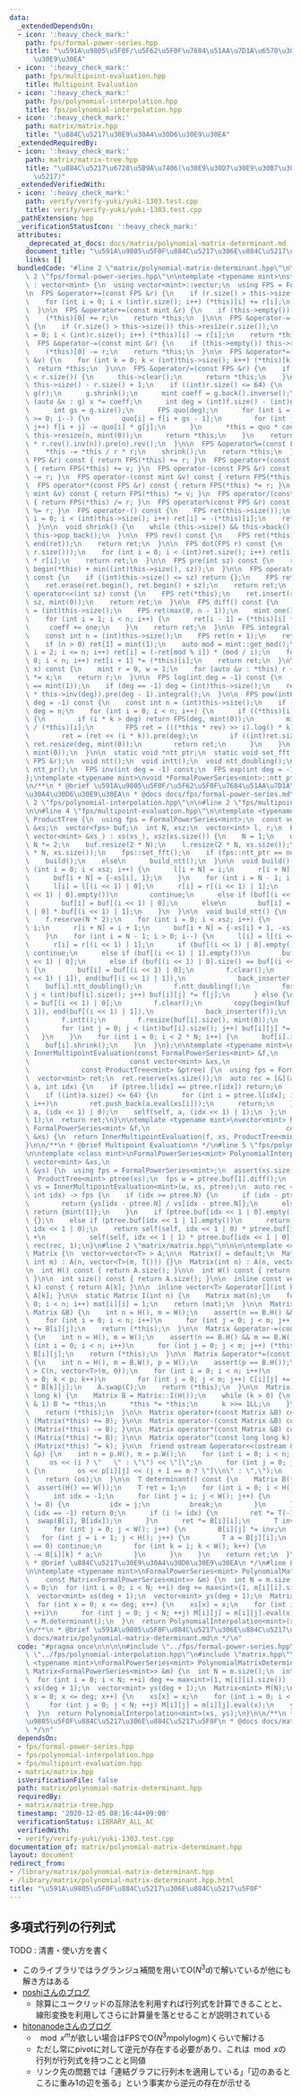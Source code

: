 ```yaml
---
data:
  _extendedDependsOn:
  - icon: ':heavy_check_mark:'
    path: fps/formal-power-series.hpp
    title: "\u591A\u9805\u5F0F/\u5F62\u5F0F\u7684\u51AA\u7D1A\u6570\u30E9\u30A4\u30D6\
      \u30E9\u30EA"
  - icon: ':heavy_check_mark:'
    path: fps/multipoint-evaluation.hpp
    title: Multipoint Evaluation
  - icon: ':heavy_check_mark:'
    path: fps/polynomial-interpolation.hpp
    title: fps/polynomial-interpolation.hpp
  - icon: ':heavy_check_mark:'
    path: matrix/matrix.hpp
    title: "\u884C\u5217\u30E9\u30A4\u30D6\u30E9\u30EA"
  _extendedRequiredBy:
  - icon: ':heavy_check_mark:'
    path: matrix/matrix-tree.hpp
    title: "\u884C\u5217\u6728\u5B9A\u7406(\u30E9\u30D7\u30E9\u30B7\u30A2\u30F3\u884C\
      \u5217)"
  _extendedVerifiedWith:
  - icon: ':heavy_check_mark:'
    path: verify/verify-yuki/yuki-1303.test.cpp
    title: verify/verify-yuki/yuki-1303.test.cpp
  _pathExtension: hpp
  _verificationStatusIcon: ':heavy_check_mark:'
  attributes:
    _deprecated_at_docs: docs/matrix/polynomial-matrix-determinant.md
    document_title: "\u591A\u9805\u5F0F\u884C\u5217\u306E\u884C\u5217\u5F0F"
    links: []
  bundledCode: "#line 2 \"matrix/polynomial-matrix-determinant.hpp\"\n\n\n\n#line\
    \ 2 \"fps/formal-power-series.hpp\"\n\ntemplate <typename mint>\nstruct FormalPowerSeries\
    \ : vector<mint> {\n  using vector<mint>::vector;\n  using FPS = FormalPowerSeries;\n\
    \n  FPS &operator+=(const FPS &r) {\n    if (r.size() > this->size()) this->resize(r.size());\n\
    \    for (int i = 0; i < (int)r.size(); i++) (*this)[i] += r[i];\n    return *this;\n\
    \  }\n\n  FPS &operator+=(const mint &r) {\n    if (this->empty()) this->resize(1);\n\
    \    (*this)[0] += r;\n    return *this;\n  }\n\n  FPS &operator-=(const FPS &r)\
    \ {\n    if (r.size() > this->size()) this->resize(r.size());\n    for (int i\
    \ = 0; i < (int)r.size(); i++) (*this)[i] -= r[i];\n    return *this;\n  }\n\n\
    \  FPS &operator-=(const mint &r) {\n    if (this->empty()) this->resize(1);\n\
    \    (*this)[0] -= r;\n    return *this;\n  }\n\n  FPS &operator*=(const mint\
    \ &v) {\n    for (int k = 0; k < (int)this->size(); k++) (*this)[k] *= v;\n  \
    \  return *this;\n  }\n\n  FPS &operator/=(const FPS &r) {\n    if (this->size()\
    \ < r.size()) {\n      this->clear();\n      return *this;\n    }\n    int n =\
    \ this->size() - r.size() + 1;\n    if ((int)r.size() <= 64) {\n      FPS f(*this),\
    \ g(r);\n      g.shrink();\n      mint coeff = g.back().inverse();\n      for\
    \ (auto &x : g) x *= coeff;\n      int deg = (int)f.size() - (int)g.size() + 1;\n\
    \      int gs = g.size();\n      FPS quo(deg);\n      for (int i = deg - 1; i\
    \ >= 0; i--) {\n        quo[i] = f[i + gs - 1];\n        for (int j = 0; j < gs;\
    \ j++) f[i + j] -= quo[i] * g[j];\n      }\n      *this = quo * coeff;\n     \
    \ this->resize(n, mint(0));\n      return *this;\n    }\n    return *this = ((*this).rev().pre(n)\
    \ * r.rev().inv(n)).pre(n).rev();\n  }\n\n  FPS &operator%=(const FPS &r) {\n\
    \    *this -= *this / r * r;\n    shrink();\n    return *this;\n  }\n\n  FPS operator+(const\
    \ FPS &r) const { return FPS(*this) += r; }\n  FPS operator+(const mint &v) const\
    \ { return FPS(*this) += v; }\n  FPS operator-(const FPS &r) const { return FPS(*this)\
    \ -= r; }\n  FPS operator-(const mint &v) const { return FPS(*this) -= v; }\n\
    \  FPS operator*(const FPS &r) const { return FPS(*this) *= r; }\n  FPS operator*(const\
    \ mint &v) const { return FPS(*this) *= v; }\n  FPS operator/(const FPS &r) const\
    \ { return FPS(*this) /= r; }\n  FPS operator%(const FPS &r) const { return FPS(*this)\
    \ %= r; }\n  FPS operator-() const {\n    FPS ret(this->size());\n    for (int\
    \ i = 0; i < (int)this->size(); i++) ret[i] = -(*this)[i];\n    return ret;\n\
    \  }\n\n  void shrink() {\n    while (this->size() && this->back() == mint(0))\
    \ this->pop_back();\n  }\n\n  FPS rev() const {\n    FPS ret(*this);\n    reverse(begin(ret),\
    \ end(ret));\n    return ret;\n  }\n\n  FPS dot(FPS r) const {\n    FPS ret(min(this->size(),\
    \ r.size()));\n    for (int i = 0; i < (int)ret.size(); i++) ret[i] = (*this)[i]\
    \ * r[i];\n    return ret;\n  }\n\n  FPS pre(int sz) const {\n    return FPS(begin(*this),\
    \ begin(*this) + min((int)this->size(), sz));\n  }\n\n  FPS operator>>(int sz)\
    \ const {\n    if ((int)this->size() <= sz) return {};\n    FPS ret(*this);\n\
    \    ret.erase(ret.begin(), ret.begin() + sz);\n    return ret;\n  }\n\n  FPS\
    \ operator<<(int sz) const {\n    FPS ret(*this);\n    ret.insert(ret.begin(),\
    \ sz, mint(0));\n    return ret;\n  }\n\n  FPS diff() const {\n    const int n\
    \ = (int)this->size();\n    FPS ret(max(0, n - 1));\n    mint one(1), coeff(1);\n\
    \    for (int i = 1; i < n; i++) {\n      ret[i - 1] = (*this)[i] * coeff;\n \
    \     coeff += one;\n    }\n    return ret;\n  }\n\n  FPS integral() const {\n\
    \    const int n = (int)this->size();\n    FPS ret(n + 1);\n    ret[0] = mint(0);\n\
    \    if (n > 0) ret[1] = mint(1);\n    auto mod = mint::get_mod();\n    for (int\
    \ i = 2; i <= n; i++) ret[i] = (-ret[mod % i]) * (mod / i);\n    for (int i =\
    \ 0; i < n; i++) ret[i + 1] *= (*this)[i];\n    return ret;\n  }\n\n  mint eval(mint\
    \ x) const {\n    mint r = 0, w = 1;\n    for (auto &v : *this) r += w * v, w\
    \ *= x;\n    return r;\n  }\n\n  FPS log(int deg = -1) const {\n    assert((*this)[0]\
    \ == mint(1));\n    if (deg == -1) deg = (int)this->size();\n    return (this->diff()\
    \ * this->inv(deg)).pre(deg - 1).integral();\n  }\n\n  FPS pow(int64_t k, int\
    \ deg = -1) const {\n    const int n = (int)this->size();\n    if (deg == -1)\
    \ deg = n;\n    for (int i = 0; i < n; i++) {\n      if ((*this)[i] != mint(0))\
    \ {\n        if (i * k > deg) return FPS(deg, mint(0));\n        mint rev = mint(1)\
    \ / (*this)[i];\n        FPS ret = (((*this * rev) >> i).log() * k).exp() * ((*this)[i].pow(k));\n\
    \        ret = (ret << (i * k)).pre(deg);\n        if ((int)ret.size() < deg)\
    \ ret.resize(deg, mint(0));\n        return ret;\n      }\n    }\n    return FPS(deg,\
    \ mint(0));\n  }\n\n  static void *ntt_ptr;\n  static void set_fft();\n  FPS &operator*=(const\
    \ FPS &r);\n  void ntt();\n  void intt();\n  void ntt_doubling();\n  static int\
    \ ntt_pr();\n  FPS inv(int deg = -1) const;\n  FPS exp(int deg = -1) const;\n\
    };\ntemplate <typename mint>\nvoid *FormalPowerSeries<mint>::ntt_ptr = nullptr;\n\
    \n/**\n * @brief \u591A\u9805\u5F0F/\u5F62\u5F0F\u7684\u51AA\u7D1A\u6570\u30E9\
    \u30A4\u30D6\u30E9\u30EA\n * @docs docs/fps/formal-power-series.md\n */\n#line\
    \ 2 \"fps/polynomial-interpolation.hpp\"\n\n#line 2 \"fps/multipoint-evaluation.hpp\"\
    \n\n#line 4 \"fps/multipoint-evaluation.hpp\"\n\ntemplate <typename mint>\nstruct\
    \ ProductTree {\n  using fps = FormalPowerSeries<mint>;\n  const vector<mint>\
    \ &xs;\n  vector<fps> buf;\n  int N, xsz;\n  vector<int> l, r;\n  ProductTree(const\
    \ vector<mint> &xs_) : xs(xs_), xsz(xs.size()) {\n    N = 1;\n    while (N < (int)xs.size())\
    \ N *= 2;\n    buf.resize(2 * N);\n    l.resize(2 * N, xs.size());\n    r.resize(2\
    \ * N, xs.size());\n    fps::set_fft();\n    if (fps::ntt_ptr == nullptr)\n  \
    \    build();\n    else\n      build_ntt();\n  }\n\n  void build() {\n    for\
    \ (int i = 0; i < xsz; i++) {\n      l[i + N] = i;\n      r[i + N] = i + 1;\n\
    \      buf[i + N] = {-xs[i], 1};\n    }\n    for (int i = N - 1; i > 0; i--) {\n\
    \      l[i] = l[(i << 1) | 0];\n      r[i] = r[(i << 1) | 1];\n      if (buf[(i\
    \ << 1) | 0].empty())\n        continue;\n      else if (buf[(i << 1) | 1].empty())\n\
    \        buf[i] = buf[(i << 1) | 0];\n      else\n        buf[i] = buf[(i << 1)\
    \ | 0] * buf[(i << 1) | 1];\n    }\n  }\n\n  void build_ntt() {\n    fps f;\n\
    \    f.reserve(N * 2);\n    for (int i = 0; i < xsz; i++) {\n      l[i + N] =\
    \ i;\n      r[i + N] = i + 1;\n      buf[i + N] = {-xs[i] + 1, -xs[i] - 1};\n\
    \    }\n    for (int i = N - 1; i > 0; i--) {\n      l[i] = l[(i << 1) | 0];\n\
    \      r[i] = r[(i << 1) | 1];\n      if (buf[(i << 1) | 0].empty())\n       \
    \ continue;\n      else if (buf[(i << 1) | 1].empty())\n        buf[i] = buf[(i\
    \ << 1) | 0];\n      else if (buf[(i << 1) | 0].size() == buf[(i << 1) | 1].size())\
    \ {\n        buf[i] = buf[(i << 1) | 0];\n        f.clear();\n        copy(begin(buf[(i\
    \ << 1) | 1]), end(buf[(i << 1) | 1]),\n             back_inserter(f));\n    \
    \    buf[i].ntt_doubling();\n        f.ntt_doubling();\n        for (int j = 0;\
    \ j < (int)buf[i].size(); j++) buf[i][j] *= f[j];\n      } else {\n        buf[i]\
    \ = buf[(i << 1) | 0];\n        f.clear();\n        copy(begin(buf[(i << 1) |\
    \ 1]), end(buf[(i << 1) | 1]),\n             back_inserter(f));\n        buf[i].ntt_doubling();\n\
    \        f.intt();\n        f.resize(buf[i].size(), mint(0));\n        f.ntt();\n\
    \        for (int j = 0; j < (int)buf[i].size(); j++) buf[i][j] *= f[j];\n   \
    \   }\n    }\n    for (int i = 0; i < 2 * N; i++) {\n      buf[i].intt();\n  \
    \    buf[i].shrink();\n    }\n  }\n};\n\ntemplate <typename mint>\nvector<mint>\
    \ InnerMultipointEvaluation(const FormalPowerSeries<mint> &f,\n              \
    \                         const vector<mint> &xs,\n                          \
    \             const ProductTree<mint> &ptree) {\n  using fps = FormalPowerSeries<mint>;\n\
    \  vector<mint> ret;\n  ret.reserve(xs.size());\n  auto rec = [&](auto self, fps\
    \ a, int idx) {\n    if (ptree.l[idx] == ptree.r[idx]) return;\n    a %= ptree.buf[idx];\n\
    \    if ((int)a.size() <= 64) {\n      for (int i = ptree.l[idx]; i < ptree.r[idx];\
    \ i++)\n        ret.push_back(a.eval(xs[i]));\n      return;\n    }\n    self(self,\
    \ a, (idx << 1) | 0);\n    self(self, a, (idx << 1) | 1);\n  };\n  rec(rec, f,\
    \ 1);\n  return ret;\n}\n\ntemplate <typename mint>\nvector<mint> MultipointEvaluation(const\
    \ FormalPowerSeries<mint> &f,\n                                  const vector<mint>\
    \ &xs) {\n  return InnerMultipointEvaluation(f, xs, ProductTree<mint>(xs));\n\
    }\n\n/**\n * @brief Multipoint Evaluation\n */\n#line 5 \"fps/polynomial-interpolation.hpp\"\
    \n\ntemplate <class mint>\nFormalPowerSeries<mint> PolynomialInterpolation(const\
    \ vector<mint> &xs,\n                                                const vector<mint>\
    \ &ys) {\n  using fps = FormalPowerSeries<mint>;\n  assert(xs.size() == ys.size());\n\
    \  ProductTree<mint> ptree(xs);\n  fps w = ptree.buf[1].diff();\n  vector<mint>\
    \ vs = InnerMultipointEvaluation<mint>(w, xs, ptree);\n  auto rec = [&](auto self,\
    \ int idx) -> fps {\n    if (idx >= ptree.N) {\n      if (idx - ptree.N < (int)xs.size())\n\
    \        return {ys[idx - ptree.N] / vs[idx - ptree.N]};\n      else\n       \
    \ return {mint(1)};\n    }\n    if (ptree.buf[idx << 1 | 0].empty())\n      return\
    \ {};\n    else if (ptree.buf[idx << 1 | 1].empty())\n      return self(self,\
    \ idx << 1 | 0);\n    return self(self, idx << 1 | 0) * ptree.buf[idx << 1 | 1]\
    \ +\n           self(self, idx << 1 | 1) * ptree.buf[idx << 1 | 0];\n  };\n  return\
    \ rec(rec, 1);\n}\n#line 2 \"matrix/matrix.hpp\"\n\n\n\ntemplate <class T>\nstruct\
    \ Matrix {\n  vector<vector<T> > A;\n\n  Matrix() = default;\n  Matrix(int n,\
    \ int m) : A(n, vector<T>(m, T())) {}\n  Matrix(int n) : A(n, vector<T>(n, T())){};\n\
    \n  int H() const { return A.size(); }\n\n  int W() const { return A[0].size();\
    \ }\n\n  int size() const { return A.size(); }\n\n  inline const vector<T> &operator[](int\
    \ k) const { return A[k]; }\n\n  inline vector<T> &operator[](int k) { return\
    \ A[k]; }\n\n  static Matrix I(int n) {\n    Matrix mat(n);\n    for (int i =\
    \ 0; i < n; i++) mat[i][i] = 1;\n    return (mat);\n  }\n\n  Matrix &operator+=(const\
    \ Matrix &B) {\n    int n = H(), m = W();\n    assert(n == B.H() && m == B.W());\n\
    \    for (int i = 0; i < n; i++)\n      for (int j = 0; j < m; j++) (*this)[i][j]\
    \ += B[i][j];\n    return (*this);\n  }\n\n  Matrix &operator-=(const Matrix &B)\
    \ {\n    int n = H(), m = W();\n    assert(n == B.H() && m == B.W());\n    for\
    \ (int i = 0; i < n; i++)\n      for (int j = 0; j < m; j++) (*this)[i][j] -=\
    \ B[i][j];\n    return (*this);\n  }\n\n  Matrix &operator*=(const Matrix &B)\
    \ {\n    int n = H(), m = B.W(), p = W();\n    assert(p == B.H());\n    vector<vector<T>\
    \ > C(n, vector<T>(m, 0));\n    for (int i = 0; i < n; i++)\n      for (int k\
    \ = 0; k < p; k++)\n        for (int j = 0; j < m; j++) C[i][j] += (*this)[i][k]\
    \ * B[k][j];\n    A.swap(C);\n    return (*this);\n  }\n\n  Matrix &operator^=(long\
    \ long k) {\n    Matrix B = Matrix::I(H());\n    while (k > 0) {\n      if (k\
    \ & 1) B *= *this;\n      *this *= *this;\n      k >>= 1LL;\n    }\n    A.swap(B.A);\n\
    \    return (*this);\n  }\n\n  Matrix operator+(const Matrix &B) const { return\
    \ (Matrix(*this) += B); }\n\n  Matrix operator-(const Matrix &B) const { return\
    \ (Matrix(*this) -= B); }\n\n  Matrix operator*(const Matrix &B) const { return\
    \ (Matrix(*this) *= B); }\n\n  Matrix operator^(const long long k) const { return\
    \ (Matrix(*this) ^= k); }\n\n  friend ostream &operator<<(ostream &os, const Matrix\
    \ &p) {\n    int n = p.H(), m = p.W();\n    for (int i = 0; i < n; i++) {\n  \
    \     os << (i ? \"   \" : \"\") << \"[\";\n      for (int j = 0; j < m; j++)\
    \ {\n        os << p[i][j] << (j + 1 == m ? \"]\\n\" : \",\");\n      }\n    }\n\
    \    return (os);\n  }\n\n  T determinant() const {\n    Matrix B(*this);\n  \
    \  assert(H() == W());\n    T ret = 1;\n    for (int i = 0; i < H(); i++) {\n\
    \      int idx = -1;\n      for (int j = i; j < W(); j++) {\n        if (B[j][i]\
    \ != 0) {\n          idx = j;\n          break;\n        }\n      }\n      if\
    \ (idx == -1) return 0;\n      if (i != idx) {\n        ret *= T(-1);\n      \
    \  swap(B[i], B[idx]);\n      }\n      ret *= B[i][i];\n      T inv = T(1) / B[i][i];\n\
    \      for (int j = 0; j < W(); j++) {\n        B[i][j] *= inv;\n      }\n   \
    \   for (int j = i + 1; j < H(); j++) {\n        T a = B[j][i];\n        if (a\
    \ == 0) continue;\n        for (int k = i; k < W(); k++) {\n          B[j][k]\
    \ -= B[i][k] * a;\n        }\n      }\n    }\n    return ret;\n  }\n};\n\n/**\n\
    \ * @brief \u884C\u5217\u30E9\u30A4\u30D6\u30E9\u30EA\n */\n#line 8 \"matrix/polynomial-matrix-determinant.hpp\"\
    \n\ntemplate <typename mint>\nFormalPowerSeries<mint> PolynomialMatrixDeterminant(\n\
    \    const Matrix<FormalPowerSeries<mint>> &m) {\n  int N = m.size();\n  int deg\
    \ = 0;\n  for (int i = 0; i < N; ++i) deg += max<int>(1, m[i][i].size()) - 1;\n\
    \  vector<mint> xs(deg + 1);\n  vector<mint> ys(deg + 1);\n  Matrix<mint> M(N);\n\
    \  for (int x = 0; x <= deg; x++) {\n    xs[x] = x;\n    for (int i = 0; i < N;\
    \ ++i)\n      for (int j = 0; j < N; ++j) M[i][j] = m[i][j].eval(x);\n    ys[x]\
    \ = M.determinant();\n  }\n  return PolynomialInterpolation<mint>(xs, ys);\n}\n\
    \n/**\n * @brief \u591A\u9805\u5F0F\u884C\u5217\u306E\u884C\u5217\u5F0F\n * @docs\
    \ docs/matrix/polynomial-matrix-determinant.md\n */\n"
  code: "#pragma once\n\n\n\n#include \"../fps/formal-power-series.hpp\"\n#include\
    \ \"../fps/polynomial-interpolation.hpp\"\n#include \"matrix.hpp\"\n\ntemplate\
    \ <typename mint>\nFormalPowerSeries<mint> PolynomialMatrixDeterminant(\n    const\
    \ Matrix<FormalPowerSeries<mint>> &m) {\n  int N = m.size();\n  int deg = 0;\n\
    \  for (int i = 0; i < N; ++i) deg += max<int>(1, m[i][i].size()) - 1;\n  vector<mint>\
    \ xs(deg + 1);\n  vector<mint> ys(deg + 1);\n  Matrix<mint> M(N);\n  for (int\
    \ x = 0; x <= deg; x++) {\n    xs[x] = x;\n    for (int i = 0; i < N; ++i)\n \
    \     for (int j = 0; j < N; ++j) M[i][j] = m[i][j].eval(x);\n    ys[x] = M.determinant();\n\
    \  }\n  return PolynomialInterpolation<mint>(xs, ys);\n}\n\n/**\n * @brief \u591A\
    \u9805\u5F0F\u884C\u5217\u306E\u884C\u5217\u5F0F\n * @docs docs/matrix/polynomial-matrix-determinant.md\n\
    \ */\n"
  dependsOn:
  - fps/formal-power-series.hpp
  - fps/polynomial-interpolation.hpp
  - fps/multipoint-evaluation.hpp
  - matrix/matrix.hpp
  isVerificationFile: false
  path: matrix/polynomial-matrix-determinant.hpp
  requiredBy:
  - matrix/matrix-tree.hpp
  timestamp: '2020-12-05 08:16:44+09:00'
  verificationStatus: LIBRARY_ALL_AC
  verifiedWith:
  - verify/verify-yuki/yuki-1303.test.cpp
documentation_of: matrix/polynomial-matrix-determinant.hpp
layout: document
redirect_from:
- /library/matrix/polynomial-matrix-determinant.hpp
- /library/matrix/polynomial-matrix-determinant.hpp.html
title: "\u591A\u9805\u5F0F\u884C\u5217\u306E\u884C\u5217\u5F0F"
---
```

## 多項式行列の行列式

TODO : 清書・使い方を書く

- このライブラリではラグランジュ補間を用いて$\mathrm{O}(N^3 d)$で解いているが他にも解き方はある
- [noshiさんのブログ](https://noshi91.hatenablog.com/entry/2020/11/28/115621)
  - 除算にユークリッドの互除法を利用すれば行列式を計算できることと、線形変換を利用してさらに計算量を落とせることが説明されている
- [hitonanodeさんのブログ](https://rsm9.hatenablog.com/entry/2020/11/28/005448)
  - $\mod x^m$が欲しい場合はFPSで$\mathrm{O}(N^3 m \mathrm{polylog} m)$くらいで解ける
  - ただし常にpivotに対して逆元が存在する必要があり、これは$\mod x$の行列が行列式を持つことと同値
  - リンク先の問題では「連結グラフに行列木を適用している」「辺のあるところに重み$1$の辺を張る」という事実から逆元の存在が示せる
